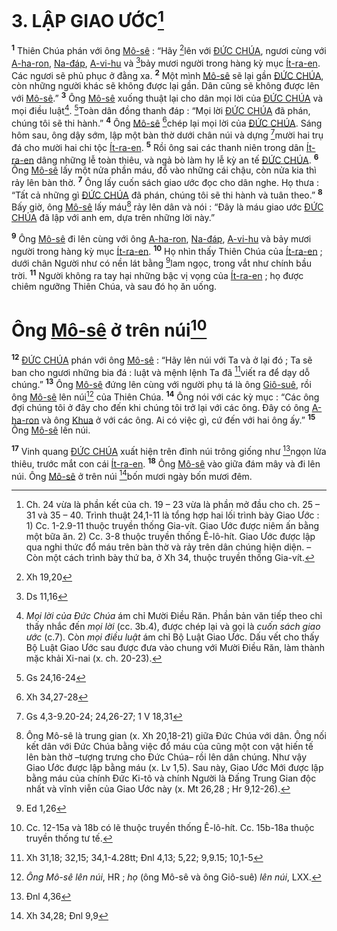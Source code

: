 # 3. LẬP GIAO ƯỚC[^1]
<sup><b>1</b></sup> Thiên Chúa phán với ông [Mô-sê]() : “Hãy [^1*]lên với [ĐỨC CHÚA](), ngươi cùng với [A-ha-ron](), [Na-đáp](), [A-vi-hu]() và [^2*]bảy mươi người trong hàng kỳ mục [Ít-ra-en](). Các ngươi sẽ phủ phục ở đằng xa. <sup><b>2</b></sup> Một mình [Mô-sê]() sẽ lại gần [ĐỨC CHÚA](), còn những người khác sẽ không được lại gần. Dân cũng sẽ không được lên với [Mô-sê]().” <sup><b>3</b></sup> Ông [Mô-sê]() xuống thuật lại cho dân mọi lời của [ĐỨC CHÚA]() và mọi điều luật[^2]. [^3*]Toàn dân đồng thanh đáp : “Mọi lời [ĐỨC CHÚA]() đã phán, chúng tôi sẽ thi hành.” <sup><b>4</b></sup> Ông [Mô-sê]() [^4*]chép lại mọi lời của [ĐỨC CHÚA](). Sáng hôm sau, ông dậy sớm, lập một bàn thờ dưới chân núi và dựng [^5*]mười hai trụ đá cho mười hai chi tộc [Ít-ra-en](). <sup><b>5</b></sup> Rồi ông sai các thanh niên trong dân [Ít-ra-en]() dâng những lễ toàn thiêu, và ngả bò làm hy lễ kỳ an tế [ĐỨC CHÚA](). <sup><b>6</b></sup> Ông [Mô-sê]() lấy một nửa phần máu, đổ vào những cái chậu, còn nửa kia thì rảy lên bàn thờ. <sup><b>7</b></sup> Ông lấy cuốn sách giao ước đọc cho dân nghe. Họ thưa : “Tất cả những gì [ĐỨC CHÚA]() đã phán, chúng tôi sẽ thi hành và tuân theo.” <sup><b>8</b></sup> Bấy giờ, ông [Mô-sê]() lấy máu[^3] rảy lên dân và nói : “Đây là máu giao ước [ĐỨC CHÚA]() đã lập với anh em, dựa trên những lời này.”

<sup><b>9</b></sup> Ông [Mô-sê]() đi lên cùng với ông [A-ha-ron](), [Na-đáp](), [A-vi-hu]() và bảy mươi người trong hàng kỳ mục [Ít-ra-en](). <sup><b>10</b></sup> Họ nhìn thấy Thiên Chúa của [Ít-ra-en]() ; dưới chân Người như có nền lát bằng [^6*]lam ngọc, trong vắt như chính bầu trời. <sup><b>11</b></sup> Người không ra tay hại những bậc vị vọng của [Ít-ra-en]() ; họ được chiêm ngưỡng Thiên Chúa, và sau đó họ ăn uống.


# Ông [Mô-sê]() ở trên núi[^4]
<sup><b>12</b></sup> [ĐỨC CHÚA]() phán với ông [Mô-sê]() : “Hãy lên núi với Ta và ở lại đó ; Ta sẽ ban cho ngươi những bia đá : luật và mệnh lệnh Ta đã [^7*]viết ra để dạy dỗ chúng.” <sup><b>13</b></sup> Ông [Mô-sê]() đứng lên cùng với người phụ tá là ông [Giô-suê](), rồi ông [Mô-sê]() lên núi[^5] của Thiên Chúa. <sup><b>14</b></sup> Ông nói với các kỳ mục : “Các ông đợi chúng tôi ở đây cho đến khi chúng tôi trở lại với các ông. Đây có ông [A-ha-ron]() và ông [Khua]() ở với các ông. Ai có việc gì, cứ đến với hai ông ấy.” <sup><b>15</b></sup> Ông [Mô-sê]() lên núi.

<sup><b>17</b></sup> Vinh quang [ĐỨC CHÚA]() xuất hiện trên đỉnh núi trông giống như [^8*]ngọn lửa thiêu, trước mắt con cái [Ít-ra-en](). <sup><b>18</b></sup> Ông [Mô-sê]() vào giữa đám mây và đi lên núi. Ông [Mô-sê]() ở trên núi [^9*]bốn mươi ngày bốn mươi đêm.

[^1]: Ch. 24 vừa là phần kết của ch. 19 – 23 vừa là phần mở đầu cho ch. 25 – 31 và 35 – 40. Trình thuật 24,1-11 là tổng hợp hai lối trình bày Giao Ước : 1) Cc. 1-2.9-11 thuộc truyền thống Gia-vít. Giao Ước được niêm ấn bằng một bữa ăn. 2) Cc. 3-8 thuộc truyền thống Ê-lô-hít. Giao Ước được lập qua nghi thức đổ máu trên bàn thờ và rảy trên dân chúng hiện diện. – Còn một cách trình bày thứ ba, ở Xh 34, thuộc truyền thống Gia-vít.
[^2]: *Mọi lời của Đức Chúa* ám chỉ Mười Điều Răn. Phần bản văn tiếp theo chỉ thấy nhắc đến *mọi lời* (cc. 3b.4), được chép lại và gọi là *cuốn sách giao ước* (c.7). Còn *mọi điều luật* ám chỉ Bộ Luật Giao Ước. Dấu vết cho thấy Bộ Luật Giao Ước sau được đưa vào chung với Mười Điều Răn, làm thành mặc khải Xi-nai (x. ch. 20-23).
[^3]: Ông Mô-sê là trung gian (x. Xh 20,18-21) giữa Đức Chúa với dân. Ông nối kết dân với Đức Chúa bằng việc đổ máu của cũng một con vật hiến tế lên bàn thờ –tượng trưng cho Đức Chúa– rồi lên dân chúng. Như vậy Giao Ước được lập bằng máu (x. Lv 1,5). Sau này, Giao Ước Mới được lập bằng máu của chính Đức Ki-tô và chính Người là Đấng Trung Gian độc nhất và vĩnh viễn của Giao Ước này (x. Mt 26,28 ; Hr 9,12-26).
[^4]: Cc. 12-15a và 18b có lẽ thuộc truyền thống Ê-lô-hít. Cc. 15b-18a thuộc truyền thống tư tế.
[^5]: *Ông Mô-sê lên núi*, HR ; *họ* (ông Mô-sê và ông Giô-suê) *lên núi*, LXX.
[^1*]: Xh 19,20
[^2*]: Ds 11,16
[^3*]: Gs 24,16-24
[^4*]: Xh 34,27-28
[^5*]: Gs 4,3-9.20-24; 24,26-27; 1 V 18,31
[^6*]: Ed 1,26
[^7*]: Xh 31,18; 32,15; 34,1-4.28tt; Đnl 4,13; 5,22; 9,9.15; 10,1-5
[^8*]: Đnl 4,36
[^9*]: Xh 34,28; Đnl 9,9